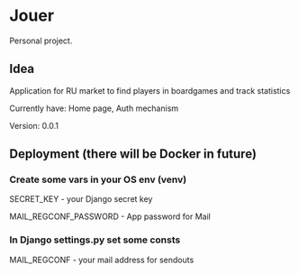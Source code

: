 # Jouer
Personal project. 

## Idea

Application for RU market to find players in boardgames and track statistics

Currently have: Home page, Auth mechanism

Version: 0.0.1

## Deployment (there will be Docker in future)

### Create some vars in your OS env (venv)

SECRET_KEY - your Django secret key

MAIL_REGCONF_PASSWORD - App password for Mail

### In Django settings.py set some consts

MAIL_REGCONF - your mail address for sendouts
